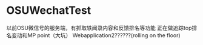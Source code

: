 # OSUWechatTest
以前OSU微信号的服务端，有抓取轶闻录内容和反馈排名等功能
正在做追踪top排名变动和MP point（大坑）
Webapplication2??????(rolling on the floor)
